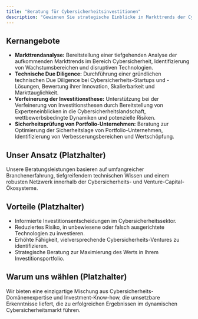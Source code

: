```yaml
---
title: "Beratung für Cybersicherheitsinvestitionen"
description: "Gewinnen Sie strategische Einblicke in Markttrends der Cybersicherheit, Investitionsmöglichkeiten und Technologieentwicklung, um Investitionsthesen und Portfoliostrategien zu informieren."
---
```


## Kernangebote

*   **Markttrendanalyse:** Bereitstellung einer tiefgehenden Analyse der aufkommenden Markttrends im Bereich Cybersicherheit, Identifizierung von Wachstumsbereichen und disruptiven Technologien.
*   **Technische Due Diligence:** Durchführung einer gründlichen technischen Due Diligence bei Cybersicherheits-Startups und -Lösungen, Bewertung ihrer Innovation, Skalierbarkeit und Markttauglichkeit.
*   **Verfeinerung der Investitionsthese:** Unterstützung bei der Verfeinerung von Investitionsthesen durch Bereitstellung von Experteneinblicken in die Cybersicherheitslandschaft, wettbewerbsbedingte Dynamiken und potenzielle Risiken.
*   **Sicherheitsprüfung von Portfolio-Unternehmen:** Beratung zur Optimierung der Sicherheitslage von Portfolio-Unternehmen, Identifizierung von Verbesserungsbereichen und Wertschöpfung.

## Unser Ansatz (Platzhalter)
Unsere Beratungsleistungen basieren auf umfangreicher Branchenerfahrung, tiefgreifendem technischen Wissen und einem robusten Netzwerk innerhalb der Cybersicherheits- und Venture-Capital-Ökosysteme.

## Vorteile (Platzhalter)
*   Informierte Investitionsentscheidungen im Cybersicherheitssektor.
*   Reduziertes Risiko, in unbewiesene oder falsch ausgerichtete Technologien zu investieren.
*   Erhöhte Fähigkeit, vielversprechende Cybersicherheits-Ventures zu identifizieren.
*   Strategische Beratung zur Maximierung des Werts in Ihrem Investitionsportfolio.

## Warum uns wählen (Platzhalter)
Wir bieten eine einzigartige Mischung aus Cybersicherheits-Domänenexpertise und Investment-Know-how, die umsetzbare Erkenntnisse liefert, die zu erfolgreichen Ergebnissen im dynamischen Cybersicherheitsmarkt führen.